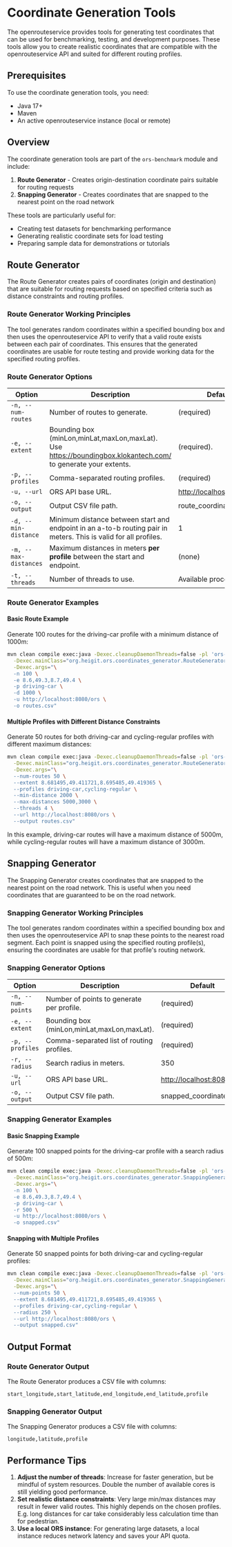 # Coordinate Generation Tools

The openrouteservice provides tools for generating test coordinates that can be used for benchmarking, testing, and development purposes. These tools allow you to create realistic coordinates that are compatible with the openrouteservice API and suited for different routing profiles.

## Prerequisites

To use the coordinate generation tools, you need:

- Java 17+
- Maven
- An active openrouteservice instance (local or remote)

## Overview

The coordinate generation tools are part of the `ors-benchmark` module and include:

1. **Route Generator** - Creates origin-destination coordinate pairs suitable for routing requests
2. **Snapping Generator** - Creates coordinates that are snapped to the nearest point on the road network

These tools are particularly useful for:

- Creating test datasets for benchmarking performance
- Generating realistic coordinate sets for load testing
- Preparing sample data for demonstrations or tutorials

## Route Generator

The Route Generator creates pairs of coordinates (origin and destination) that are suitable for routing requests based on specified criteria such as distance constraints and routing profiles.

### Route Generator Working Principles

The tool generates random coordinates within a specified bounding box and then uses the openrouteservice API to verify that a valid route exists between each pair of coordinates. This ensures that the generated coordinates are usable for route testing and provide working data for the specified routing profiles.

### Route Generator Options

| Option | Description | Default |
|--------|-------------|---------|
| `-n, --num-routes` | Number of routes to generate. | (required) |
| `-e, --extent` | Bounding box (minLon,minLat,maxLon,maxLat).  Use <https://boundingbox.klokantech.com/> to generate your extents. | (required). |
| `-p, --profiles` | Comma-separated routing profiles. | (required) |
| `-u, --url` | ORS API base URL. | <http://localhost:8080/ors> |
| `-o, --output` | Output CSV file path. | route_coordinates.csv |
| `-d, --min-distance` | Minimum distance between start and endpoint in an a-to-b routing pair in meters. This is valid for all profiles. | 1 |
| `-m, --max-distances` | Maximum distances in meters **per profile** between the start and endpoint. | (none) |
| `-t, --threads` | Number of threads to use. | Available processors |

### Route Generator Examples

#### Basic Route Example

Generate 100 routes for the driving-car profile with a minimum distance of 1000m:

```bash
mvn clean compile exec:java -Dexec.cleanupDaemonThreads=false -pl 'ors-benchmark' \
  -Dexec.mainClass="org.heigit.ors.coordinates_generator.RouteGeneratorApp" \
  -Dexec.args="\
  -n 100 \
  -e 8.6,49.3,8.7,49.4 \
  -p driving-car \
  -d 1000 \
  -u http://localhost:8080/ors \
  -o routes.csv"
```

#### Multiple Profiles with Different Distance Constraints

Generate 50 routes for both driving-car and cycling-regular profiles with different maximum distances:

```bash
mvn clean compile exec:java -Dexec.cleanupDaemonThreads=false -pl 'ors-benchmark' \
  -Dexec.mainClass="org.heigit.ors.coordinates_generator.RouteGeneratorApp" \
  -Dexec.args="\
  --num-routes 50 \
  --extent 8.681495,49.411721,8.695485,49.419365 \
  --profiles driving-car,cycling-regular \
  --min-distance 2000 \
  --max-distances 5000,3000 \
  --threads 4 \
  --url http://localhost:8080/ors \
  --output routes.csv"
```

In this example, driving-car routes will have a maximum distance of 5000m, while cycling-regular routes will have a maximum distance of 3000m.

## Snapping Generator

The Snapping Generator creates coordinates that are snapped to the nearest point on the road network. This is useful when you need coordinates that are guaranteed to be on the road network.

### Snapping Generator Working Principles

The tool generates random coordinates within a specified bounding box and then uses the openrouteservice API to snap these points to the nearest road segment. Each point is snapped using the specified routing profile(s), ensuring the coordinates are usable for that profile's routing network.

### Snapping Generator Options

| Option | Description | Default |
|--------|-------------|---------|
| `-n, --num-points` | Number of points to generate per profile. | (required) |
| `-e, --extent` | Bounding box (minLon,minLat,maxLon,maxLat). | (required) |
| `-p, --profiles` | Comma-separated list of routing profiles. | (required) |
| `-r, --radius` | Search radius in meters. | 350 |
| `-u, --url` | ORS API base URL. | <http://localhost:8080/ors> |
| `-o, --output` | Output CSV file path. | snapped_coordinates.csv |

### Snapping Generator Examples

#### Basic Snapping Example

Generate 100 snapped points for the driving-car profile with a search radius of 500m:

```bash
mvn clean compile exec:java -Dexec.cleanupDaemonThreads=false -pl 'ors-benchmark' \
  -Dexec.mainClass="org.heigit.ors.coordinates_generator.SnappingGeneratorApp" \
  -Dexec.args="\
  -n 100 \
  -e 8.6,49.3,8.7,49.4 \
  -p driving-car \
  -r 500 \
  -u http://localhost:8080/ors \
  -o snapped.csv"
```

#### Snapping with Multiple Profiles

Generate 50 snapped points for both driving-car and cycling-regular profiles:

```bash
mvn clean compile exec:java -Dexec.cleanupDaemonThreads=false -pl 'ors-benchmark' \
  -Dexec.mainClass="org.heigit.ors.coordinates_generator.SnappingGeneratorApp" \
  -Dexec.args="\
  --num-points 50 \
  --extent 8.681495,49.411721,8.695485,49.419365 \
  --profiles driving-car,cycling-regular \
  --radius 250 \
  --url http://localhost:8080/ors \
  --output snapped.csv"
```

## Output Format

### Route Generator Output

The Route Generator produces a CSV file with columns:

```csv
start_longitude,start_latitude,end_longitude,end_latitude,profile
```

### Snapping Generator Output

The Snapping Generator produces a CSV file with columns:

```csv
longitude,latitude,profile
```

## Performance Tips

1. **Adjust the number of threads**: Increase for faster generation, but be mindful of system resources. Double the number of available cores is still yielding good performance.
2. **Set realistic distance constraints**: Very large min/max distances may result in fewer valid routes. This highly depends on the chosen profiles. E.g. long distances for car take considerably less calculation time than for pedestrian.
3. **Use a local ORS instance**: For generating large datasets, a local instance reduces network latency and saves your API quota.
